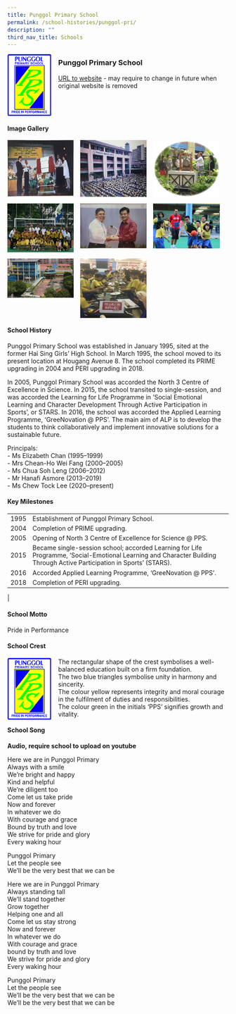 ```yaml
---
title: Punggol Primary School
permalink: /school-histories/punggol-pri/
description: ""
third_nav_title: Schools
---
```

<img src="/images/punggolpri1.png" style="width:20%;margin-right:15px;" align = "left">

### **Punggol Primary School**
[URL to website](https://punggolpri.moe.edu.sg/) - may require to change in future when original website is removed

<br clear="left">

#### **Image Gallery**

<p><a href="https://d1yxymztqoj7qn.amplifyapp.com/images/punggolpri2.jpg">  
<img src="/images/punggolpri2.jpg" style="width:30%;margin-right:15px;" align = "left">
</a></p>

<p><a href="https://d1yxymztqoj7qn.amplifyapp.com/images/punggolpri3.jpg">  
<img src="/images/punggolpri3.jpg" style="width:30%;margin-right:15px;" align = "left">
</a></p>

<p><a href="https://d1yxymztqoj7qn.amplifyapp.com/images/punggolpri4.jpg">  
<img src="/images/punggolpri4.jpg" style="width:30%;margin-right:15px;" align = "left">
</a></p>

<br clear="left">

<p><a href="https://d1yxymztqoj7qn.amplifyapp.com/images/punggolpri5.jpg">  
<img src="/images/punggolpri5.jpg" style="width:30%;margin-right:15px;" align = "left">
</a></p>

<p><a href="https://d1yxymztqoj7qn.amplifyapp.com/images/punggolpri6.jpg">  
<img src="/images/punggolpri6.jpg" style="width:30%;margin-right:15px;" align = "left">
</a></p>

<p><a href="https://d1yxymztqoj7qn.amplifyapp.com/images/punggolpri7.jpg">  
<img src="/images/punggolpri7.jpg" style="width:30%;margin-right:15px;" align = "left">
</a></p>

<br clear="left">

<p><a href="https://d1yxymztqoj7qn.amplifyapp.com/images/punggolpri8.jpg">  
<img src="/images/punggolpri8.jpg" style="width:30%;margin-right:15px;" align = "left">
</a></p>

<p><a href="https://d1yxymztqoj7qn.amplifyapp.com/images/punggolpri9.jpg">  
<img src="/images/punggolpri9.jpg" style="width:30%;margin-right:15px;" align = "left">
</a></p>

<br clear="left">

#### **School History**
Punggol Primary School was established in January 1995, sited at the former Hai Sing Girls’ High School. In March 1995, the school moved to its present location at Hougang Avenue 8. The school completed its PRIME upgrading in 2004 and PERI upgrading in 2018. 

In 2005, Punggol Primary School was accorded the North 3 Centre of Excellence in Science. In 2015, the school transited to single-session, and was accorded the Learning for Life Programme in ‘Social Emotional Learning and Character Development Through Active Participation in Sports’, or STARS. In 2016, the school was accorded the Applied Learning Programme, ‘GreeNovation @ PPS’. The main aim of ALP is to develop the students to think collaboratively and implement innovative solutions for a sustainable future. 

Principals:<br>
\- Ms Elizabeth Chan (1995–1999)<br>
\- Mrs Chean-Ho Wei Fang (2000–2005)<br>
\- Ms Chua Soh Leng (2006–2012)<br>
\- Mr Hanafi Asmore (2013–2019)<br>
\- Ms Chew Tock Lee (2020–present)

#### **Key Milestones**

|  |  |
|:---:|---|
| 1995 | Establishment of Punggol Primary School. |
| 2004 | Completion of PRIME upgrading. |
| 2005 | Opening of North 3 Centre of Excellence for Science @ PPS. |
| 2015 | Became single-session school; accorded Learning for Life Programme, ‘Social-Emotional Learning and Character Building Through Active Participation in Sports’ (STARS). |
| 2016 | Accorded Applied Learning Programme, ‘GreeNovation @ PPS’. |
| 2018 | Completion of PERI upgrading. |
|

#### **School Motto**
Pride in Performance

#### **School Crest**
<img src="/images/punggolpri1.png" style="width:20%;margin-right:15px;" align = "left">

The rectangular shape of the crest symbolises a well-balanced education built on a firm foundation.<br>
The two blue triangles symbolise unity in harmony and sincerity.<br>
The colour yellow represents integrity and moral courage in the fulfilment of duties and responsibilities.<br>
The colour green in the initials ‘PPS’ signifies growth and vitality.

#### **School Song**
**Audio, require school to upload on youtube**

Here we are in Punggol Primary<br>
Always with a smile<br>
We’re bright and happy<br>
Kind and helpful<br>
We’re diligent too<br>
Come let us take pride<br>
Now and forever<br>
In whatever we do<br>
With courage and grace<br>
Bound by truth and love<br>
We strive for pride and glory<br>
Every waking hour

Punggol Primary<br>
Let the people see<br>
We’ll be the very best that we can be

Here we are in Punggol Primary<br>
Always standing tall<br>
We’ll stand together<br>
Grow together<br>
Helping one and all<br>
Come let us stay strong<br>
Now and forever<br>
In whatever we do<br>
With courage and grace<br>
bound by truth and love<br>
We strive for pride and glory<br>
Every waking hour

Punggol Primary<br>
Let the people see<br>
We’ll be the very best that we can be<br>
We’ll be the very best that we can be